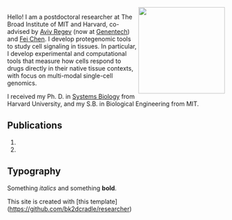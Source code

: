 
<img class="profile-picture" src="Hattie_Chung_professional.jpg" width="200" style="float: right;" align="right">

Hello! I am a postdoctoral researcher at The Broad Institute of MIT and Harvard, co-advised by [Aviv Regev](https://www.broadinstitute.org/bios/aviv-regev) (now at [Genentech](https://www.gene.com/scientists/our-scientists/aviv-regev)) and [Fei Chen](https://www.insitubiology.org/people). I develop protegenomic tools to study cell signaling in tissues. In particular, I develop experimental and computational tools that measure how cells respond to drugs directly in their native tissue contexts, with focus on multi-modal single-cell genomics. 

I received my Ph. D. in [Systems Biology](https://ssqbiophd.hms.harvard.edu/) from Harvard University, and my S.B. in Biological Engineering from MIT. 

## Publications

1. 
2.

## Typography

Something *italics* and something **bold**.


This site is created with [this template] (https://github.com/bk2dcradle/researcher)
